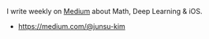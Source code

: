 I write weekly on [Medium](https://medium.com/@junsu-kim) about Math, Deep Learning & iOS.

* https://medium.com/@junsu-kim
